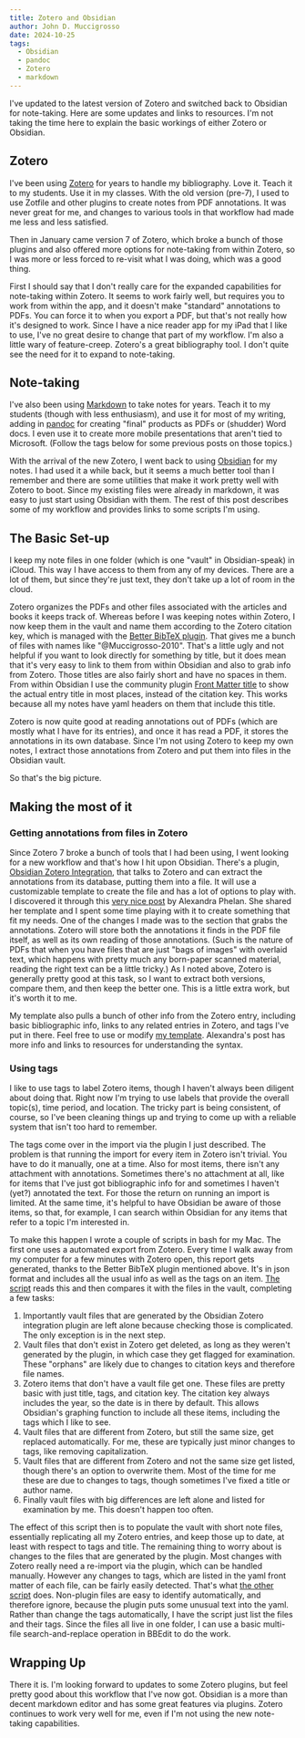 ```yaml
---
title: Zotero and Obsidian
author: John D. Muccigrosso
date: 2024-10-25
tags:
  - Obsidian
  - pandoc
  - Zotero
  - markdown
---
```


I've updated to the latest version of Zotero and switched back to Obsidian for note-taking. Here are some updates and links to resources. I'm not taking the time here to explain the basic workings of either Zotero or Obsidian.

## Zotero

I've been using [Zotero](https://zotero.org/) for years to handle my bibliography. Love it. Teach it to my students. Use it in my classes. With the old version (pre-7), I used to use Zotfile and other plugins to create notes from PDF annotations. It was never great for me, and changes to various tools in that workflow had made me less and less satisfied.

Then in January came version 7 of Zotero, which broke a bunch of those plugins and also offered more options for note-taking from within Zotero, so I was more or less forced to re-visit what I was doing, which was a good thing.

First I should say that I don't really care for the expanded capabilities for note-taking within Zotero. It seems to work fairly well, but requires you to work from within the app, and it doesn't make "standard" annotations to PDFs. You can force it to when you export a PDF, but that's not really how it's designed to work. Since I have a nice reader app for my iPad that I like to use, I've no great desire to change that part of my workflow. I'm also a little wary of feature-creep. Zotero's a great bibliography tool. I don't quite see the need for it to expand to note-taking.

## Note-taking

I've also been using [Markdown](https://www.markdownguide.org) to take notes for years. Teach it to my students (though with less enthusiasm), and use it for most of my writing, adding in [pandoc](https://pandoc.org/) for creating "final" products as PDFs or (shudder) Word docs. I even use it to create more mobile presentations that aren't tied to Microsoft. (Follow the tags below for some previous posts on those topics.)

With the arrival of the new Zotero, I went back to using [Obsidian](https://www.obsidian.md/) for my notes. I had used it a while back, but it seems a much better tool than I remember and there are some utilities that make it work pretty well with Zotero to boot. Since my existing files were already in markdown, it was easy to just start using Obsidian with them. The rest of this post describes some of my workflow and provides links to some scripts I'm using.

## The Basic Set-up

I keep my note files in one folder (which is one "vault" in Obsidian-speak) in iCloud. This way I have access to them from any of my devices. There are a lot of them, but since they're just text, they don't take up a lot of room in the cloud.

Zotero organizes the PDFs and other files associated with the articles and books it keeps track of. Whereas before I was keeping notes within Zotero, I now keep them in the vault and name them according to the Zotero citation key, which is managed with the [Better BibTeX plugin](https://retorque.re/zotero-better-bibtex/). That gives me a bunch of files with names like "@Muccigrosso-2010". That's a little ugly and not helpful if you want to look directly for something by title, but it does mean that it's very easy to link to them from within Obsidian and also to grab info from Zotero. Those titles are also fairly short and have no spaces in them. From within Obsidian I use the community plugin [Front Matter title](https://github.com/snezhig/obsidian-front-matter-title) to show the actual entry title in most places, instead of the citation key. This works because all my notes have yaml headers on them that include this title.

Zotero is now quite good at reading annotations out of PDFs (which are mostly what I have for its entries), and once it has read a PDF, it stores the annotations in its own database. Since I'm not using Zotero to keep my own notes, I extract those annotations from Zotero and put them into files in the Obsidian vault.

So that's the big picture.

## Making the most of it

### Getting annotations from files in Zotero

Since Zotero 7 broke a bunch of tools that I had been using, I went looking for a new workflow and that's how I hit upon Obsidian. There's a plugin, [Obsidian Zotero Integration](https://github.com/mgmeyers/obsidian-zotero-integration), that talks to Zotero and can extract the annotations from its database, putting them into a file. It will use a customizable template to create the file and has a lot of options to play with. I discovered it through this [very nice post](https://medium.com/@alexandraphelan/an-updated-academic-workflow-zotero-obsidian-cffef080addd) by Alexandra Phelan. She shared her template and I spent some time playing with it to create something that fit my needs. One of the changes I made was to the section that grabs the annotations. Zotero will store both the annotations it finds in the PDF file itself, as well as its own reading of those annotations. (Such is the nature of PDFs that when you have files that are just "bags of images" with overlaid text, which happens with pretty much any born-paper scanned material, reading the right text can be a little tricky.) As I noted above, Zotero is generally pretty good at this task, so I want to extract both versions, compare them, and then keep the better one. This is a little extra work, but it's worth it to me.

My template also pulls a bunch of other info from the Zotero entry, including basic bibliographic info, links to any related entries in Zotero, and tags I've put in there. Feel free to use or modify [my template](/resources/zotero_import_from_both.md.txt). Alexandra's post has more info and links to resources for understanding the syntax.

### Using tags

I like to use tags to label Zotero items, though I haven't always been diligent about doing that. Right now I'm trying to use labels that provide the overall topic(s), time period, and location. The tricky part is being consistent, of course, so I've been cleaning things up and trying to come up with a reliable system that isn't too hard to remember.

The tags come over in the import via the plugin I just described. The problem is that running the import for every item in Zotero isn't trivial. You have to do it manually, one at a time. Also for most items, there isn't any attachment with annotations. Sometimes there's no attachment at all, like for items that I've just got bibliographic info for and sometimes I haven't (yet?) annotated the text. For those the return on running an import is limited. At the same time, it's helpful to have Obsidian be aware of those items, so that, for example, I can search within Obsidian for any items that refer to a topic I'm interested in.

To make this happen I wrote a couple of scripts in bash for my Mac. The first one uses a automated export from Zotero. Every time I walk away from my computer for a few minutes with Zotero open, this report gets generated, thanks to the Better BibTeX plugin mentioned above. It's in json format and includes all the usual info as well as the tags on an item. [The script](https://github.com/Jmuccigr/scripts/blob/master/zot2obsidian.sh) reads this and then compares it with the files in the vault, completing a few tasks:

1. Importantly vault files that are generated by the Obsidian Zotero integration plugin are left alone because checking those is complicated. The only exception is in the next step.
2. Vault files that don't exist in Zotero get deleted, as long as they weren't generated by the plugin, in which case they get flagged for examination. These "orphans" are likely due to changes to citation keys and therefore file names.
3. Zotero items that don't have a vault file get one. These files are pretty basic with just title, tags, and citation key. The citation key always includes the year, so the date is in there by default. This allows Obsidian's graphing function to include all these items, including the tags which I like to see.
4. Vault files that are different from Zotero, but still the same size, get replaced automatically. For me, these are typically just minor changes to tags, like removing capitalization.
5. Vault files that are different from Zotero and not the same size get listed, though there's an option to overwrite them. Most of the time for me these are due to changes to tags, though sometimes I've fixed a title or author name.
6. Finally vault files with big differences are left alone and listed for examination by me. This doesn't happen too often.

The effect of this script then is to populate the vault with short note files, essentially replicating all my Zotero entries, and keep those up to date, at least with respect to tags and title. The remaining thing to worry about is changes to the files that are generated by the plugin. Most changes with Zotero really need a re-import via the plugin, which can be handled manually. However any changes to tags, which are listed in the yaml front matter of each file, can be fairly easily detected. That's what [the other script](https://github.com/Jmuccigr/scripts/blob/master/zotero_check_tags.sh) does. Non-plugin files are easy to identify automatically, and therefore ignore, because the plugin puts some unusual text into the yaml. Rather than change the tags automatically, I have the script just list the files and their tags. Since the files all live in one folder, I can use a basic multi-file search-and-replace operation in BBEdit to do the work.

## Wrapping Up

There it is. I'm looking forward to updates to some Zotero plugins, but feel pretty good about this workflow that I've now got. Obsidian is a more than decent markdown editor and has some great features via plugins. Zotero continues to work very well for me, even if I'm not using the new note-taking capabilities.
